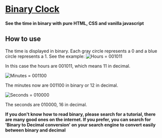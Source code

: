 # [Binary Clock](href=leoriether.github.io/binaryclock)
#### See the time in binary with pure HTML, CSS and vanilla javascript

## How to use
The time is displayed in binary. Each gray circle represents a 0 and a blue circle represents a 1.
See the example:
![Hours = 001011](http://i.imgur.com/bSCCzrz.jpg)

In this case the hours are 001011, which means 11 in decimal.

![Minutes = 001100](http://i.imgur.com/gOw4uc0.jpg)

The minutes now are 001100 in binary or 12 in decimal.

![Seconds = 010000](http://imgur.com/fqUrksx)

The seconds are 010000, 16 in decimal.

**If you don't know how to read binary, please search for a tutorial, there are many good ones on the internet. If you prefer, you can search for 'Binary to Decimal conversion' on your search engine to convert easily between binary and decimal**

